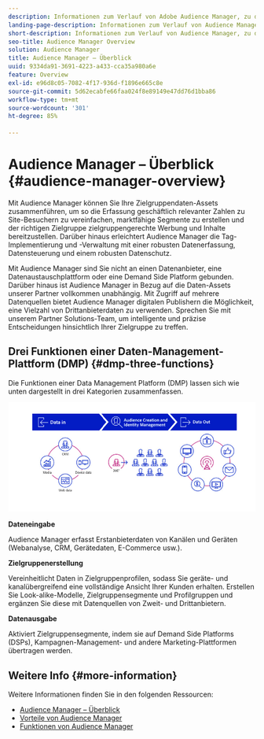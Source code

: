 ```yaml
---
description: Informationen zum Verlauf von Adobe Audience Manager, zu den erfassten Datentypen, zur Segmentierung, zum Reporting usw.
landing-page-description: Informationen zum Verlauf von Audience Manager, zu den erfassten Datentypen, zur Segmentierung, zum Reporting und mehr.
short-description: Informationen zum Verlauf von Audience Manager, zu den erfassten Datentypen, zur Segmentierung, zum Reporting und mehr.
seo-title: Audience Manager Overview
solution: Audience Manager
title: Audience Manager – Überblick
uuid: 9334da91-3691-4223-a433-cca35a980a6e
feature: Overview
exl-id: e96d8c05-7082-4f17-936d-f1896e665c8e
source-git-commit: 5d62ecabfe66faa024f8e89149e47dd76d1bba86
workflow-type: tm+mt
source-wordcount: '301'
ht-degree: 85%

---
```


# Audience Manager – Überblick {#audience-manager-overview}

Mit Audience Manager können Sie Ihre Zielgruppendaten-Assets zusammenführen, um so die Erfassung geschäftlich relevanter Zahlen zu Site-Besuchern zu vereinfachen, marktfähige Segmente zu erstellen und der richtigen Zielgruppe zielgruppengerechte Werbung und Inhalte bereitzustellen. Darüber hinaus erleichtert Audience Manager die Tag-Implementierung und -Verwaltung mit einer robusten Datenerfassung, Datensteuerung und einem robusten Datenschutz.

Mit Audience Manager sind Sie nicht an einen Datenanbieter, eine Datenaustauschplattform oder eine Demand Side Platform gebunden. Darüber hinaus ist Audience Manager in Bezug auf die Daten-Assets unserer Partner vollkommen unabhängig. Mit Zugriff auf mehrere Datenquellen bietet Audience Manager digitalen Publishern die Möglichkeit, eine Vielzahl von Drittanbieterdaten zu verwenden. Sprechen Sie mit unserem Partner Solutions-Team, um intelligente und präzise Entscheidungen hinsichtlich Ihrer Zielgruppe zu treffen.

## Drei Funktionen einer Daten-Management-Plattform (DMP) {#dmp-three-functions}

Die Funktionen einer Data Management Platform (DMP) lassen sich wie unten dargestellt in drei Kategorien zusammenfassen.

![Bild der drei DMP-Funktionen: Dateneingabe, Zielgruppenerstellung, Datenausgabe](/help/using/overview/assets/dmp-functions.png)

**Dateneingabe**

Audience Manager erfasst Erstanbieterdaten von Kanälen und Geräten (Webanalyse, CRM, Gerätedaten, E-Commerce usw.).

**Zielgruppenerstellung**

Vereinheitlicht Daten in Zielgruppenprofilen, sodass Sie geräte- und kanalübergreifend eine vollständige Ansicht Ihrer Kunden erhalten. Erstellen Sie Look-alike-Modelle, Zielgruppensegmente und Profilgruppen und ergänzen Sie diese mit Datenquellen von Zweit- und Drittanbietern.

**Datenausgabe**

Aktiviert Zielgruppensegmente, indem sie auf Demand Side Platforms (DSPs), Kampagnen-Management- und andere Marketing-Plattformen übertragen werden.

## Weitere Info {#more-information}

Weitere Informationen finden Sie in den folgenden Ressourcen:
* [Audience Manager – Überblick](https://www.adobe.com/de/analytics/audience-manager.html)
* [Vorteile von Audience Manager](https://www.adobe.com/de/analytics/audience-manager/benefits.html)
* [Funktionen von Audience Manager](https://www.adobe.com/de/analytics/audience-manager/features.html)


<!--

## History and Background {#history-and-background}

Audience Manager started as Demdex in 2008. It was acquired by Adobe Systems in 2011 and subsequently rebranded as Audience Manager.

## History {#history}

Since 2008, Audience Manager (formerly, [!UICONTROL Demdex]) has been a pioneer in the on-line audience management market. Audience Manager services power dynamic, multi-channel online data strategies. Our platform and services are used by an array of diverse industries from automobiles (AutoTrader), to airlines (American Airlines), and financial services companies (American Express). Audience Manager uses enterprise-level technology to provide the scale, reliability, analytics, and performance to help your business succeed online. Audience Manager integrates with the Adobe Experience Cloud to help you centralize, manage, and take action on your data assets across a growing number of digitally addressable channels.

## Audience Manager and its Data Management Platform (DMP) {#aam-dmp}

Audience Manager helps you manage your data pipeline. Our service is a catalyst that transforms generic users and raw data signals into actual audience segments used for multi-channel marketing efforts. Additionally, Audience Manager provides tools for tag management and audience analytics while simultaneously meeting the privacy and data security needs of clients and consumers.

![](assets/am_overview_80.png)


-->
